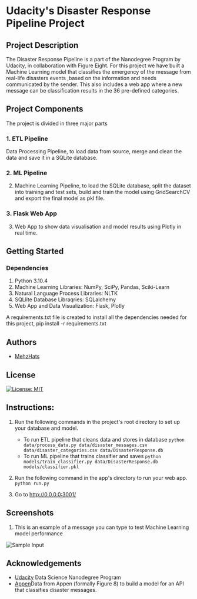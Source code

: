 # Udacity's Disaster Response Pipeline Project

## Project Description
The Disaster Response Pipeline is a part of the Nanodegree Program by Udacity, in collaboration with Figure Eight. For this project we have built a Machine Learning model that classifies the emergency of the message from real-life disasters events ,based on the information and needs communicated by the sender. This also includes a web app where a new message can be classification results in the 36 pre-defined categories.

## Project Components
The project is divided in three major parts

### 1. ETL Pipeline
Data Processing Pipeline, to load data from source, merge and clean the data and save it in a SQLite database.
### 2. ML Pipeline
2. Machine Learning Pipeline, to load the SQLite database, split the dataset into training and test sets, build and train the model using GridSearchCV and export the final model as pkl file.
### 3. Flask Web App
3. Web App to show data visualisation and model results using Plotly in real time.

## Getting Started

### Dependencies

1. Python 3.10.4
2. Machine Learning Libraries: NumPy, SciPy, Pandas, Sciki-Learn
3. Natural Language Process Libraries: NLTK
4. SQLlite Database Libraqries: SQLalchemy
5. Web App and Data Visualization: Flask, Plotly

A requirements.txt file is created to install all the dependencies needed for this project,
pip install -r requirements.txt

## Authors
* [MehzHats](https://github.com/MehzHats)

## License
[![License: MIT](https://img.shields.io/badge/License-MIT-yellow.svg)](https://opensource.org/licenses/MIT)


## Instructions:
1. Run the following commands in the project's root directory to set up your database and model.

    - To run ETL pipeline that cleans data and stores in database
        `python data/process_data.py data/disaster_messages.csv data/disaster_categories.csv data/DisasterResponse.db`
    - To run ML pipeline that trains classifier and saves
        `python models/train_classifier.py data/DisasterResponse.db models/classifier.pkl`

2. Run the following command in the app's directory to run your web app.
    `python run.py`

3. Go to http://0.0.0.0:3001/


## Screenshots

1. This is an example of a message you can type to test Machine Learning model performance

![Sample Input](/Users/mehz/Lab/Udacity_Disaster_Response/images/message_result.png)




## Acknowledgements

* [Udacity](https://www.udacity.com/) Data Science Nanodegree Program
* [Appen](https://appen.com/)Data from Appen (formally Figure 8) to build a model for an API that classifies disaster messages.